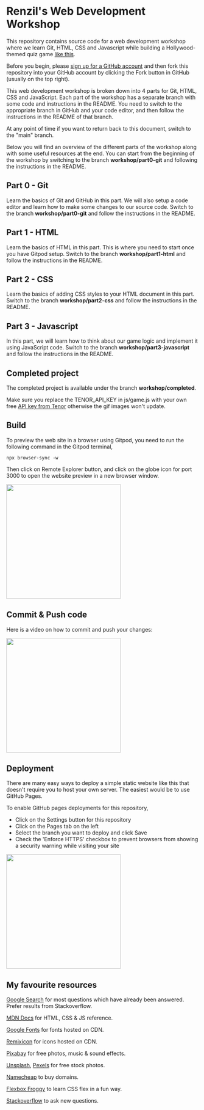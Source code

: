 # Renzil's Web Development Workshop

This repository contains source code for a web development workshop where we learn Git, HTML, CSS and Javascript while building a Hollywood-themed quiz game [like this](https://hollywood-quiz.renzil.com).

Before you begin, please [sign up for a GitHub account](https://github.com/signup) and then fork this repository into your GitHub account by clicking the Fork button in GitHub (usually on the top right).

This web development workshop is broken down into 4 parts for Git, HTML, CSS and JavaScript. Each part of the workshop has a separate branch with some code and instructions in the README. You need to switch to the appropriate branch in GitHub and your code editor, and then follow the instructions in the README of that branch.

At any point of time if you want to return back to this document, switch to the "main" branch.

Below you will find an overview of the different parts of the workshop along with some useful resources at the end. You can start from the beginning of the workshop by switching to the branch **workshop/part0-git** and following the instructions in the README.

## Part 0 - Git

Learn the basics of Git and GitHub in this part. We will also setup a code editor and learn how to make some changes to our source code. Switch to the branch **workshop/part0-git** and follow the instructions in the README.

## Part 1 - HTML

Learn the basics of HTML in this part. This is where you need to start once you have Gitpod setup. Switch to the branch **workshop/part1-html** and follow the instructions in the README.

## Part 2 - CSS

Learn the basics of adding CSS styles to your HTML document in this part. Switch to the branch **workshop/part2-css** and follow the instructions in the README.

## Part 3 - Javascript

In this part, we will learn how to think about our game logic and implement it using JavaScript code. Switch to the branch **workshop/part3-javascript** and follow the instructions in the README.

## Completed project

The completed project is available under the branch **workshop/completed**.

Make sure you replace the TENOR_API_KEY in js/game.js with your own free [API key from Tenor](https://tenor.com/developer/keyregistration) otherwise the gif images won't update.

## Build

To preview the web site in a browser using Gitpod, you need to run the following command in the Gitpod terminal,

```npx browser-sync -w```

Then click on Remote Explorer button, and click on the globe icon for port 3000 to open the website preview in a new browser window.

<a href="https://www.loom.com/share/7fc854ac6ec645d5a740e3a2986d9dd1">
  <img style="width:300px;max-width:300px;" src="https://cdn.loom.com/sessions/thumbnails/7fc854ac6ec645d5a740e3a2986d9dd1-with-play.gif">
</a>

## Commit & Push code

Here is a video on how to commit and push your changes:

<a href="https://www.loom.com/share/f959cff6ab1a4ca1bdf7f0046648f470">
  <img style="width:300px;max-width:300px;" src="https://cdn.loom.com/sessions/thumbnails/f959cff6ab1a4ca1bdf7f0046648f470-with-play.gif">
</a>


## Deployment

There are many easy ways to deploy a simple static website like this that doesn't require you to host your own server. The easiest would be to use GitHub Pages.

To enable GitHub pages deployments for this repository,
- Click on the Settings button for this repository
- Click on the Pages tab on the left
- Select the branch you want to deploy and click Save
- Check the 'Enforce HTTPS' checkbox to prevent browsers from showing a security warning while visiting your site
<a href="https://www.loom.com/share/f0bd94777a6c4171860f975054379c4f">
  <img style="width: 300px; max-width:300px;" src="https://cdn.loom.com/sessions/thumbnails/f0bd94777a6c4171860f975054379c4f-with-play.gif">
</a>

## My favourite resources

[Google Search](https://google.com) for most questions which have already been answered. Prefer results from Stackoverflow.

[MDN Docs](https://developer.mozilla.org/en-US/) for HTML, CSS & JS reference.

[Google Fonts](https://fonts.google.com) for fonts hosted on CDN.

[Remixicon](https://remixicon.com/) for icons hosted on CDN.

[Pixabay](https://pixabay.com/) for free photos, music & sound effects.

[Unsplash](https://unsplash.com), [Pexels](https://pexels.com) for free stock photos.

[Namecheap](https://namecheap.com) to buy domains.

[Flexbox Froggy](https://flexboxfroggy.com/) to learn CSS flex in a fun way.

[Stackoverflow](https://stackoverflow.com) to ask new questions.
